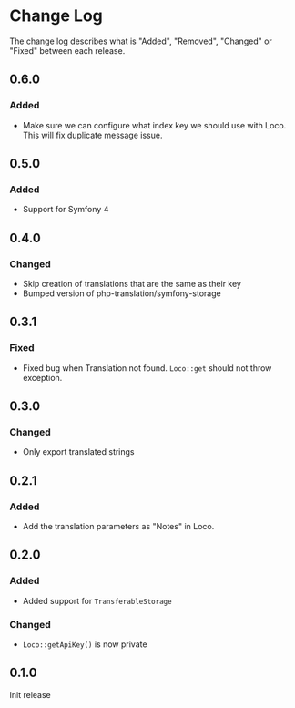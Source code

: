 # Change Log

The change log describes what is "Added", "Removed", "Changed" or "Fixed" between each release.

## 0.6.0

### Added

- Make sure we can configure what index key we should use with Loco. This will fix duplicate message issue.  

## 0.5.0

### Added

- Support for Symfony 4

## 0.4.0

### Changed

- Skip creation of translations that are the same as their key 
- Bumped version of php-translation/symfony-storage

## 0.3.1

### Fixed

- Fixed bug when Translation not found. `Loco::get` should not throw exception.

## 0.3.0

### Changed

- Only export translated strings

## 0.2.1

### Added

- Add the translation parameters as "Notes" in Loco.

## 0.2.0

### Added

- Added support for `TransferableStorage`

### Changed

- `Loco::getApiKey()` is now private

## 0.1.0

Init release
